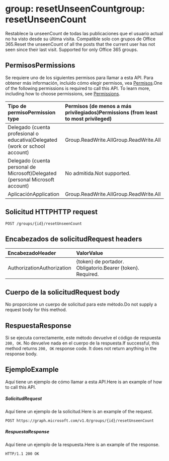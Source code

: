 # <a name="group-resetunseencount"></a><span data-ttu-id="82c3d-101">group: resetUnseenCount</span><span class="sxs-lookup"><span data-stu-id="82c3d-101">group: resetUnseenCount</span></span>

<span data-ttu-id="82c3d-p101">Restablece la unseenCount de todas las publicaciones que el usuario actual no ha visto desde su última visita. Compatible solo con grupos de Office 365.</span><span class="sxs-lookup"><span data-stu-id="82c3d-p101">Reset the unseenCount of all the posts that the current user has not seen since their last visit. Supported for only Office 365 groups.</span></span>

## <a name="permissions"></a><span data-ttu-id="82c3d-104">Permisos</span><span class="sxs-lookup"><span data-stu-id="82c3d-104">Permissions</span></span>
<span data-ttu-id="82c3d-p102">Se requiere uno de los siguientes permisos para llamar a esta API. Para obtener más información, incluido cómo elegir permisos, vea [Permisos](../../../concepts/permissions_reference.md).</span><span class="sxs-lookup"><span data-stu-id="82c3d-p102">One of the following permissions is required to call this API. To learn more, including how to choose permissions, see [Permissions](../../../concepts/permissions_reference.md).</span></span>

|<span data-ttu-id="82c3d-107">Tipo de permiso</span><span class="sxs-lookup"><span data-stu-id="82c3d-107">Permission type</span></span>      | <span data-ttu-id="82c3d-108">Permisos (de menos a más privilegiados)</span><span class="sxs-lookup"><span data-stu-id="82c3d-108">Permissions (from least to most privileged)</span></span>              | 
|:--------------------|:---------------------------------------------------------| 
|<span data-ttu-id="82c3d-109">Delegado (cuenta profesional o educativa)</span><span class="sxs-lookup"><span data-stu-id="82c3d-109">Delegated (work or school account)</span></span> | <span data-ttu-id="82c3d-110">Group.ReadWrite.All</span><span class="sxs-lookup"><span data-stu-id="82c3d-110">Group.ReadWrite.All</span></span>    | 
|<span data-ttu-id="82c3d-111">Delegado (cuenta personal de Microsoft)</span><span class="sxs-lookup"><span data-stu-id="82c3d-111">Delegated (personal Microsoft account)</span></span> | <span data-ttu-id="82c3d-112">No admitida.</span><span class="sxs-lookup"><span data-stu-id="82c3d-112">Not supported.</span></span>    | 
|<span data-ttu-id="82c3d-113">Aplicación</span><span class="sxs-lookup"><span data-stu-id="82c3d-113">Application</span></span> | <span data-ttu-id="82c3d-114">Group.ReadWrite.All</span><span class="sxs-lookup"><span data-stu-id="82c3d-114">Group.ReadWrite.All</span></span> | 

## <a name="http-request"></a><span data-ttu-id="82c3d-115">Solicitud HTTP</span><span class="sxs-lookup"><span data-stu-id="82c3d-115">HTTP request</span></span>
<!-- { "blockType": "ignored" } -->
```http
POST /groups/{id}/resetUnseenCount
```
## <a name="request-headers"></a><span data-ttu-id="82c3d-116">Encabezados de solicitud</span><span class="sxs-lookup"><span data-stu-id="82c3d-116">Request headers</span></span>
| <span data-ttu-id="82c3d-117">Encabezado</span><span class="sxs-lookup"><span data-stu-id="82c3d-117">Header</span></span>       | <span data-ttu-id="82c3d-118">Valor</span><span class="sxs-lookup"><span data-stu-id="82c3d-118">Value</span></span> |
|:---------------|:--------|
| <span data-ttu-id="82c3d-119">Authorization</span><span class="sxs-lookup"><span data-stu-id="82c3d-119">Authorization</span></span>  | <span data-ttu-id="82c3d-p103">{token} de portador. Obligatorio.</span><span class="sxs-lookup"><span data-stu-id="82c3d-p103">Bearer {token}. Required.</span></span>  |

## <a name="request-body"></a><span data-ttu-id="82c3d-122">Cuerpo de la solicitud</span><span class="sxs-lookup"><span data-stu-id="82c3d-122">Request body</span></span>
<span data-ttu-id="82c3d-123">No proporcione un cuerpo de solicitud para este método.</span><span class="sxs-lookup"><span data-stu-id="82c3d-123">Do not supply a request body for this method.</span></span>

## <a name="response"></a><span data-ttu-id="82c3d-124">Respuesta</span><span class="sxs-lookup"><span data-stu-id="82c3d-124">Response</span></span>

<span data-ttu-id="82c3d-p104">Si se ejecuta correctamente, este método devuelve el código de respuesta `200, OK`. No devuelve nada en el cuerpo de la respuesta.</span><span class="sxs-lookup"><span data-stu-id="82c3d-p104">If successful, this method returns `200, OK` response code. It does not return anything in the response body.</span></span>

## <a name="example"></a><span data-ttu-id="82c3d-127">Ejemplo</span><span class="sxs-lookup"><span data-stu-id="82c3d-127">Example</span></span>
<span data-ttu-id="82c3d-128">Aquí tiene un ejemplo de cómo llamar a esta API.</span><span class="sxs-lookup"><span data-stu-id="82c3d-128">Here is an example of how to call this API.</span></span>
##### <a name="request"></a><span data-ttu-id="82c3d-129">Solicitud</span><span class="sxs-lookup"><span data-stu-id="82c3d-129">Request</span></span>
<span data-ttu-id="82c3d-130">Aquí tiene un ejemplo de la solicitud.</span><span class="sxs-lookup"><span data-stu-id="82c3d-130">Here is an example of the request.</span></span>
<!-- {
  "blockType": "request",
  "name": "group_resetunseencount"
}-->
```http
POST https://graph.microsoft.com/v1.0/groups/{id}/resetUnseenCount
```

##### <a name="response"></a><span data-ttu-id="82c3d-131">Respuesta</span><span class="sxs-lookup"><span data-stu-id="82c3d-131">Response</span></span>
<span data-ttu-id="82c3d-132">Aquí tiene un ejemplo de la respuesta.</span><span class="sxs-lookup"><span data-stu-id="82c3d-132">Here is an example of the response.</span></span> 
<!-- {
  "blockType": "response",
  "truncated": true
} -->
```http
HTTP/1.1 200 OK
```

<!-- uuid: 8fcb5dbc-d5aa-4681-8e31-b001d5168d79
2015-10-25 14:57:30 UTC -->
<!-- {
  "type": "#page.annotation",
  "description": "group: resetUnseenCount",
  "keywords": "",
  "section": "documentation",
  "tocPath": ""
}-->
